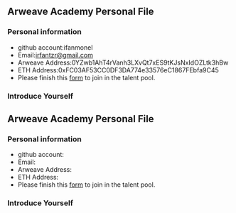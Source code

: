 ## Arweave Academy Personal File

### Personal information

- github account:ifanmonel
- Email:irfantzr@gmail.com
- Arweave Address:0YZwb1AhT4rVanh3LXvQt7xES9tKJsNxIdOZLtk3hBw
- ETH Address:0xFC03AF53CC0DF3DA774e33576eC1867FEbfa9C45
- Please finish this [form](https://docs.google.com/forms/d/e/1FAIpQLSfWA5fIIcBgmRppm3jNz5vmf9Mai_QMVil-2pO4r7YKn_Zhtw/viewform?usp=sf_link) to join in the talent pool.

### Introduce Yourself
## Arweave Academy Personal File

### Personal information

- github account:
- Email:
- Arweave Address:
- ETH Address:
- Please finish this [form](https://docs.google.com/forms/d/e/1FAIpQLSfWA5fIIcBgmRppm3jNz5vmf9Mai_QMVil-2pO4r7YKn_Zhtw/viewform?usp=sf_link) to join in the talent pool.

### Introduce Yourself
